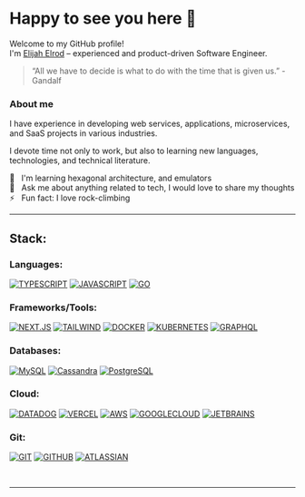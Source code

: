 # Happy to see you here :wave: 

Welcome to my GitHub profile!<br>
I'm [Elijah Elrod](https://elijahelrod.com/) &ndash; experienced and product-driven Software Engineer.

> “All we have to decide is what to do with the time that is given us.” - Gandalf

### About me

I have experience in developing web services, applications, microservices, and SaaS projects in various industries.

I devote time not only to work, but also to learning new languages, technologies, and technical literature.

:muscle: &nbsp; I'm learning hexagonal architecture, and emulators<br>
:thought_balloon: &nbsp; Ask me about anything related to tech, I would love to share my thoughts<br>
:zap: &nbsp; Fun fact: I love rock-climbing

---

## Stack:

### Languages: &emsp; 
[![TYPESCRIPT](https://img.shields.io/badge/TypeScript-3178C6?style=for-the-badge&logo=typescript&logoColor=black)](#)
[![JAVASCRIPT](https://img.shields.io/badge/JavaScript-F7DF1E?style=for-the-badge&logo=javascript&logoColor=black)](#)
[![GO](https://img.shields.io/badge/GoLang-ffffff?style=for-the-badge&logo=go&color=7fd5ea&logoColor=ffffff)](#)

### Frameworks/Tools: &emsp; 
[![NEXT.JS](https://img.shields.io/badge/Next.js-ffffff?style=for-the-badge&logo=nextdotjs&logoColor=black)](#)
[![TAILWIND](https://img.shields.io/badge/TAILWIND%20css-white?style=for-the-badge&logo=tailwindcss&color=20CBED&logoColor=ffffff)](#)
[![DOCKER](https://img.shields.io/badge/Docker-2496ED.svg?&style=for-the-badge&logo=Docker&logoColor=ffffff)](#)
[![KUBERNETES](https://img.shields.io/badge/K8s-2496ED.svg?&style=for-the-badge&logo=Kubernetes&logoColor=ffffff)](#)
[![GRAPHQL](https://img.shields.io/badge/GraphQL-E10098.svg?&style=for-the-badge&logo=graphql&logoColor=ffffff)](#)

### Databases: &emsp; 
[![MySQL](https://img.shields.io/badge/mysql-%4479A1.svg?style=for-the-badge&logo=mysql&logoColor=white&color=4479A1)](#)
[![Cassandra](https://img.shields.io/badge/Cassandra-2496ED.svg?style=for-the-badge&logo=apachecassandra&logoColor=white)](#)
[![PostgreSQL](https://img.shields.io/badge/postgresql-4479A1.svg?style=for-the-badge&logo=postgresql&logoColor=white&color=4479A1)](#)

### Cloud: &emsp; 
[![DATADOG](https://img.shields.io/badge/DataDog-632CA6?style=for-the-badge&logo=datadog&logoColor=ffffff)](#)
[![VERCEL](https://img.shields.io/badge/Vercel-000000?style=for-the-badge&logo=vercel&logoColor=ffffff)](#)
[![AWS](https://img.shields.io/badge/AWS-FF9900?style=for-the-badge&logo=amazonaws&logoColor=black)](#)
[![GOOGLECLOUD](https://img.shields.io/badge/Google_Cloud-4285F4?style=for-the-badge&logo=google-cloud&logoColor=white)](#)
[![JETBRAINS](https://img.shields.io/badge/Jet%20Brains-00C58E?style=for-the-badge&logo=jetbrains&color=000000&logoColor=ffffff)](#)

### Git: &emsp; 
[![GIT](https://img.shields.io/badge/Git-F05032?style=for-the-badge&logo=git&logoColor=ffffff)](#)
[![GITHUB](https://img.shields.io/badge/GitHub-181717?style=for-the-badge&logo=github&logoColor=ffffff)](#)
[![ATLASSIAN](https://img.shields.io/badge/Atlassian-0052CC?style=for-the-badge&logo=atlassian&logoColor=ffffff)](#)


<br />

---



[linkedin]: https://linkedin.com/in/elijahelrod
